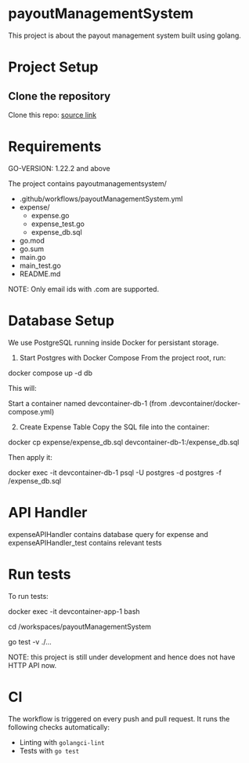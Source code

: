 # payoutManagementSystem

This project is about the payout management system built using golang.

# Project Setup

## Clone the repository

Clone this repo: <a href = "https://github.com/Swarathmica-infraspec/payout-management-system"> source link  </a>

# Requirements

GO-VERSION: 1.22.2 and above

The project contains payoutmanagementsystem/ <br>
- .github/workflows/payoutManagementSystem.yml <br>
- expense/
  - expense.go <br>
  - expense_test.go <br>
  - expense_db.sql <br>
- go.mod <br>
- go.sum <br>
- main.go <br>
- main_test.go <br>
- README.md <br>

NOTE: Only email ids with .com are supported.

# Database Setup
We use PostgreSQL running inside Docker for persistant storage.

1. Start Postgres with Docker Compose
From the project root, run:

docker compose up -d db

This will:

Start a container named devcontainer-db-1 (from .devcontainer/docker-compose.yml)

2. Create Expense Table
Copy the SQL file into the container:

docker cp expense/expense_db.sql devcontainer-db-1:/expense_db.sql

Then apply it:

docker exec -it devcontainer-db-1 psql -U postgres -d postgres -f /expense_db.sql

# API Handler

expenseAPIHandler contains database query for expense and expenseAPIHandler_test contains relevant tests

# Run tests
To run tests:

docker exec -it devcontainer-app-1 bash

cd /workspaces/payoutManagementSystem

go test -v ./...


NOTE: this project is still under development and hence does not have HTTP API now.

# CI

The workflow is triggered on every push and pull request.
It runs the following checks automatically:
- Linting with `golangci-lint`
- Tests with `go test`
